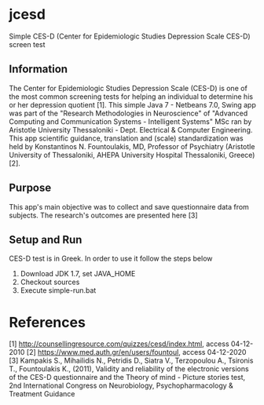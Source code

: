 # jcesd
Simple CES-D (Center for Epidemiologic Studies Depression Scale CES-D) screen test

## Information
The Center for Epidemiologic Studies Depression Scale (CES-D) is one of the most common screening tests for helping an individual to determine his or her depression quotient [1]. This simple Java 7 - Netbeans 7.0, Swing app was part of the "Research Methodologies in Neuroscience" of "Advanced Computing and Communication Systems - Intelligent Systems" MSc ran by Aristotle University Thessaloniki - Dept. Electrical & Computer Engineering. This app scientific guidance, translation and (scale) standardization was held by Konstantinos N. Fountoulakis, MD, Professor of Psychiatry (Aristotle University of Thessaloniki, AHEPA University Hospital Thessaloniki, Greece) [2].  

## Purpose
This app's main objective was to collect and save questionnaire data from subjects. The research's outcomes are presented here [3] 

## Setup and Run

CES-D test is in Greek. In order to use it follow the steps below

1. Download JDK 1.7, set JAVA_HOME
2. Checkout sources
3. Execute simple-run.bat

# References
[1] http://counsellingresource.com/quizzes/cesd/index.html, access 04-12-2010
[2] https://www.med.auth.gr/en/users/fountoul, access 04-12-2020 
[3] Kampakis S., Mihailidis N., Petridis D., Siatra V., Terzopoulou A., Tsironis T., Fountoulakis K., (2011), Validity and reliability of the electronic versions of the CES-D questionnaire and the Theory of mind - Picture stories test, 2nd International Congress on Neurobiology, Psychopharmacology & Treatment Guidance
